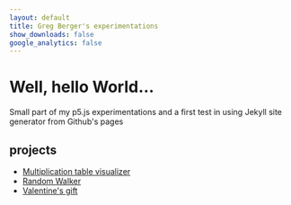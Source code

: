 ```yaml
---
layout: default
title: Greg Berger's experimentations
show_downloads: false
google_analytics: false
---
```


# Well, hello World...
Small part of my p5.js experimentations and a first test in using Jekyll site generator from Github's pages

## projects

* [Multiplication table visualizer](multiplication-tables-modulo)
* [Random Walker](random-walker)
* [Valentine's gift](plotter)
